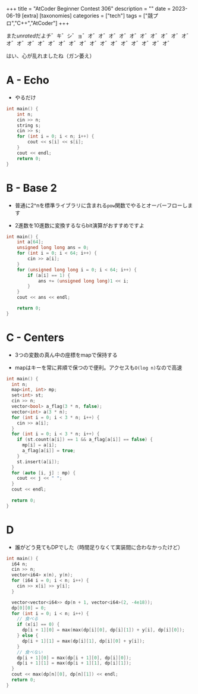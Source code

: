 +++
title = "AtCoder Beginner Contest 306"
description = ""
date = 2023-06-19
[extra]
[taxonomies]
categories = ["tech"]
tags = ["競プロ","C++","AtCoder"]
+++

また*unrated*だよチ゛キ゛シ゛ョ゛オ゛オ゛オ゛オ゛オ゛オ゛オ゛オ゛オ゛オ゛オ゛オ゛オ゛オ゛オ゛オ゛オ゛オ゛オ゛オ゛オ゛オ゛オ゛オ゛オ゛オ゛







はい、心が乱れましたね（ガン萎え）

# A - Echo

- やるだけ

```cpp
int main() {
    int n;
    cin >> n;
    string s;
    cin >> s;
    for (int i = 0; i < n; i++) {
        cout << s[i] << s[i];
    }
    cout << endl;
    return 0;
}
```

# B - Base 2

- 普通に2^nを標準ライブラリに含まれる`pow`関数でやるとオーバーフローします

- 2進数を10進数に変換するならbit演算がおすすめですよ

```cpp
int main() {
    int a[64];
    unsigned long long ans = 0;
    for (int i = 0; i < 64; i++) {
        cin >> a[i];
    }
    for (unsigned long long i = 0; i < 64; i++) {
        if (a[i] == 1) {
            ans += (unsigned long long)1 << i;
        }
    }
    cout << ans << endl;

    return 0;
}
```

# C - Centers

- 3つの変数の真ん中の座標をmapで保持する

- mapはキーを常に昇順で保つので便利。アクセスも`O(log n)`なので高速
    
    
```cpp
int main() {
  int n;
  map<int, int> mp;
  set<int> st;
  cin >> n;
  vector<bool> a_flag(3 * n, false);
  vector<int> a(3 * n);
  for (int i = 0; i < 3 * n; i++) {
    cin >> a[i];
  }
  for (int i = 0; i < 3 * n; i++) {
    if (st.count(a[i]) == 1 && a_flag[a[i]] == false) {
      mp[i] = a[i];
      a_flag[a[i]] = true;
    }
    st.insert(a[i]);
  }
  for (auto [i, j] : mp) {
    cout << j << " ";
  }
  cout << endl;
 
  return 0;
}
```


# D

- 誰がどう見てもDPでした（時間足りなくて実装間に合わなかったけど）

```cpp
int main() {
  i64 n;
  cin >> n;
  vector<i64> x(n), y(n);
  for (i64 i = 0; i < n; i++) {
    cin >> x[i] >> y[i];
  }

  vector<vector<i64>> dp(n + 1, vector<i64>(2, -4e18));
  dp[0][0] = 0;
  for (int i = 0; i < n; i++) {
    // 食べる
    if (x[i] == 0) {
      dp[i + 1][0] = max(max(dp[i][0], dp[i][1]) + y[i], dp[i][0]);
    } else {
      dp[i + 1][1] = max(dp[i][1], dp[i][0] + y[i]);
    }
    // 食べない
    dp[i + 1][0] = max(dp[i + 1][0], dp[i][0]);
    dp[i + 1][1] = max(dp[i + 1][1], dp[i][1]);
  }
  cout << max(dp[n][0], dp[n][1]) << endl;
  return 0;
}
```